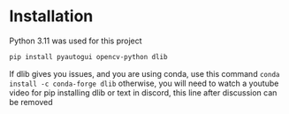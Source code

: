 # Installation

Python 3.11 was used for this project

```bash
pip install pyautogui opencv-python dlib
```

If dlib gives you issues, and you are using conda, use this command `conda install -c conda-forge dlib` otherwise, you will need to watch a youtube video for pip installing dlib or text in discord, this line after discussion can be removed
